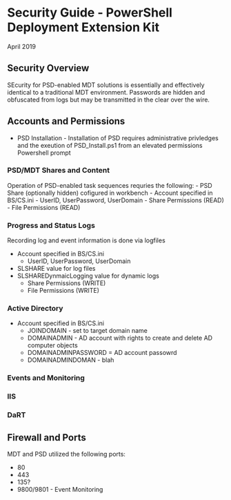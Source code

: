 # Security Guide - PowerShell Deployment Extension Kit
April 2019

## Security Overview
SEcurity for PSD-enabled MDT solutions is essentially and effectively identical to a traditional MDT environment. Passwords are hidden and obfuscated from logs but may be transmitted in the clear over the wire.

## Accounts and Permissions
- PSD Installation - Installation of PSD requires administrative privledges and the exeution of PSD_Install.ps1 from an elevated permissions Powershell prompt

### PSD/MDT Shares and Content
Operation of PSD-enabled task sequences requries the following:
    - PSD Share (optionally hidden) cofigured in workbench
    - Account specified in BS/CS.ini
        - UserID, UserPassword, UserDomain 
    - Share Permissions (READ)
    - File Permissions (READ)

### Progress and Status Logs
Recording log and event information is done via logfiles
- Account specified in BS/CS.ini
    - UserID, UserPassword, UserDomain
 - SLSHARE value for log files
 - SLSHAREDynmaicLogging value for dynamic logs      
    - Share Permissions (WRITE)
    - File Permissions (WRITE)

### Active Directory
- Account specified in BS/CS.ini
    - JOINDOMAIN - set to target domain name
    - DOMAINADMIN - AD account with rights to create and delete AD computer objects
    - DOMAINADMINPASSWORD = AD account passowrd
    - DOMAINADMINDOMAN - blah


### Events and Monitoring

### IIS

### DaRT

## Firewall and Ports
MDT and PSD utilized the following ports:
- 80
- 443
- 135?
- 9800/9801 - Event Monitoring
